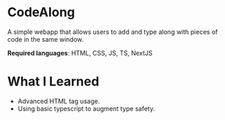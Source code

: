 # CodeAlong

A simple webapp that allows users to add and type along with pieces of code in the same window. 

**Required languages**: HTML, CSS, JS, TS, NextJS

# What I Learned

* Advanced HTML tag usage.
* Using basic typescript to augment type safety.
